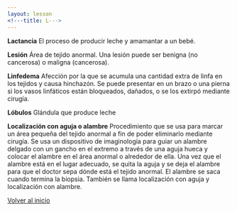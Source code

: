 ```yaml
---
layout: lesson
<!---title: L--->
---
```


<a name="top"></a>

**Lactancia**
El proceso de producir leche y amamantar a un bebé. 

**Lesión**
Área de tejido anormal. Una lesión puede ser benigna (no cancerosa) o maligna (cancerosa).

**Linfedema**
Afección por la que se acumula una cantidad extra de linfa en los tejidos y causa hinchazón. Se puede presentar en un brazo o una pierna si los vasos linfáticos están bloqueados, dañados, o se los extirpó mediante cirugía.

**Lóbulos**
Glándula que produce leche

**Localización con aguja o alambre**
Procedimiento que se usa para marcar un área pequeña del tejido anormal a fin de poder eliminarlo mediante cirugía. Se usa un dispositivo de imaginología para guiar un alambre delgado con un gancho en el extremo a través de una aguja hueca y colocar el alambre en el área anormal o alrededor de ella. Una vez que el alambre está en el lugar adecuado, se quita la aguja y se deja el alambre para que el doctor sepa dónde está el tejido anormal. El alambre se saca cuando termina la biopsia. También se llama localización con aguja y localización con alambre.


<!--a href="#top">Volver arriba</a-->
<a href="https://scnslabutsa.github.io/myhthelperEduContent/Glossarysp/index.html">Volver al inicio</a>


